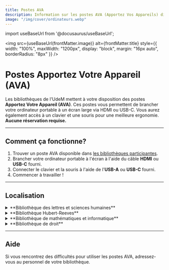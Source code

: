 ```yaml
---
title: Postes AVA
description: Information sur les postes AVA (Apportez Vos Appareils) disponibles dans les bibliothèques UdeM.
image: "/img/cover/ordinateurs.webp"
---
```


import useBaseUrl from '@docusaurus/useBaseUrl';

<img 
  src={useBaseUrl(frontMatter.image)} 
  alt={frontMatter.title} 
  style={{
    width: "100%",
    maxWidth: "1200px",
    display: "block",
    margin: "16px auto",
    borderRadius: "8px"
  }} 
/>

# Postes Apportez Votre Appareil (AVA)

Les bibliothèques de l'UdeM mettent à votre disposition des postes **Apportez Votre Appareil (AVA)**. Ces postes vous permettent de brancher votre ordinateur portable à un écran large via HDMI ou USB-C. Vous aurez également accès à un clavier et une souris pour une meilleure ergonomie. **Aucune réservation requise.**

---

## Comment ça fonctionne?

1. Trouver un poste AVA disponible dans [les bibliothèques participantes](#localisation).
2. Brancher votre ordinateur portable à l'écran à l'aide du câble **HDMI** ou **USB-C** fourni.
3. Connecter le clavier et la souris à l'aide de l'**USB-A** ou **USB-C** fourni.
4. Commencer à travailler !

--- 

## Localisation

<details>
  <summary>**Bibliothèque des lettres et sciences humaines**</summary>
  - 8 postes :
    - 1 au service Accessibilité local 1085-2, 1<sup>e</sup> étage.
    - 3 au 3<sup>e</sup> étage. 
    - 4 au 5<sup>e</sup> étage.
</details>

<details>
<summary>**Bibliothèque Hubert-Reeves**</summary>
- 6 postes :
  - 5 à la cartothèque.
  - 1 à l'entrée A.
</details>

<details>
  <summary>**Bibliothèque de mathématiques et informatique**</summary>
  - 6 postes : situés dans la zone de silence.
</details>

<details>
  <summary>**Bibliothèque de droit**</summary>
  - 11 postes : 
    - 14 dans les salles de travail pour cycles supérieurs, dont 4 écrans ultralarges 21:9.
    - 1 écran ultralarge 21:9 dans la salle de lecture.
</details>

---

## Aide

Si vous rencontrez des difficultés pour utiliser les postes AVA, adressez-vous au personnel de votre bibliothèque.
